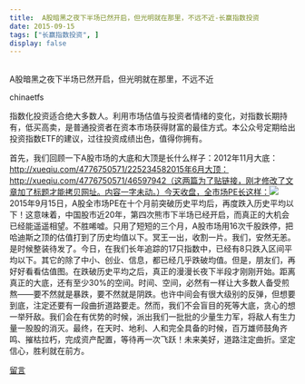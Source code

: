 ```yaml
---
title:  A股暗黑之夜下半场已然开启，但光明就在那里，不远不近-长赢指数投资
date: 2015-09-15
tags: ["长赢指数投资", ]
display: false
---
```



## 



A股暗黑之夜下半场已然开启，但光明就在那里，不远不近




chinaetfs




指数化投资适合绝大多数人。利用市场估值与投资者情绪的变化，对指数长期持有，低买高卖，是普通投资者在资本市场获得财富的最佳方式。本公众号定期给出投资指数ETF的建议，过往投资成绩出色，值得你拥有。


首先，我们回顾一下A股市场的大底和大顶是长什么样子：2012年11月大底：http://xueqiu.com/4776750571/225234582015年6月大顶：http://xueqiu.com/4776750571/46597942（这两篇为了贴链接，刚才修改了文章加了标题才能拷贝网址。内容一字未动。）今天收盘，全市场PE长这样：<img data-s="300,640" data-type="jpeg" src="http://mmbiz.qpic.cn/mmbiz/SEPick5M9xjO89E6vfGrakRPhkafqwFlaotPOQJE4jIXpnrpiaycHicBHNPgicKlVmqh1O2ts1d5micyF9EoRmHRZUQ/0?wx_fmt=jpeg" data-ratio="0.642292490118577" data-w=""/>2015年9月15日，A股全市场PE在十个月前突破历史平均后，再度跌入历史平均以下！这意味着，中国股市近20年，第四次熊市下半场已经开启，而真正的大机会已经能遥遥相望。不胜唏嘘。只用了短短的三个月，A股市场用16次千股跌停，把哈迪斯之顶的估值打到了历史均值以下。冥王一出，收割一片。我们，安然无恙。是时候整装待发了。今日，在我们长年追踪的17只指数中，已经有8只跌入区间平均以下。其它的除了中小、创业、信息，都已经几乎跌破均值。但是，朋友们，再好好看看估值图。在跌破历史平均之后，真正的漫漫长夜下半段才刚刚开始。距离真正的大底，还有至少30%的空间。时间、空间，必然有一样让大多数人备受煎熬——要不然就是暴跌，要不然就是阴跌。也许中间会有很大级别的反弹，但想要到底，注定还要有一段曲折道路要走。然而，我们不会盲目的死等大底，贪心的想一举歼敌。我们会在有优势的时候，派出我们一批批的少量生力军，将敌人有生力量一股股的消灭。最终，在天时、地利、人和完全具备的时候，百万雄师鼓角齐鸣、摧枯拉朽，完成资产配置，等待再一次飞跃！未来美好，道路注定曲折。坚定信心，胜利就在前方。









[留言](javascript:;)